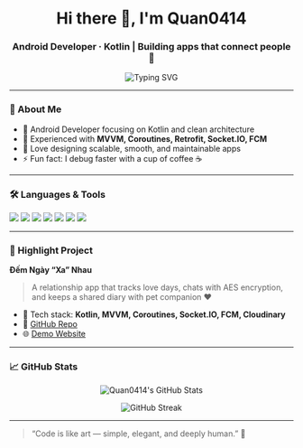 <h1 align="center">Hi there 👋, I'm Quan0414</h1>
<h3 align="center">Android Developer · Kotlin | Building apps that connect people 💬</h3>

<p align="center">
  <img src="https://readme-typing-svg.herokuapp.com?font=Fira+Code&weight=500&pause=1000&center=true&vCenter=true&width=450&lines=Android+Developer+%7C+Kotlin+Enthusiast;Building+modern+mobile+apps📱;Clean+Architecture+%26+MVVM+believer;Always+learning+something+new🚀" alt="Typing SVG" />
</p>

---

### 🧠 About Me
- 💼 Android Developer focusing on Kotlin and clean architecture  
- 🧩 Experienced with **MVVM, Coroutines, Retrofit, Socket.IO, FCM**  
- 💬 Love designing scalable, smooth, and maintainable apps  
- ⚡ Fun fact: I debug faster with a cup of coffee ☕

---

### 🛠️ Languages & Tools
<p align="left">
  <img src="https://img.shields.io/badge/Kotlin-7F52FF?style=for-the-badge&logo=kotlin&logoColor=white"/>
  <img src="https://img.shields.io/badge/Android-3DDC84?style=for-the-badge&logo=android&logoColor=white"/>
  <img src="https://img.shields.io/badge/Java-007396?style=for-the-badge&logo=java&logoColor=white"/>
  <img src="https://img.shields.io/badge/Retrofit-007396?style=for-the-badge&logo=square&logoColor=white"/>
  <img src="https://img.shields.io/badge/Firebase-FFCA28?style=for-the-badge&logo=firebase&logoColor=black"/>
  <img src="https://img.shields.io/badge/Git-F05032?style=for-the-badge&logo=git&logoColor=white"/>
  <img src="https://img.shields.io/badge/Android%20Studio-3DDC84?style=for-the-badge&logo=android-studio&logoColor=white"/>
</p>

---

### 🚀 Highlight Project
**Đếm Ngày “Xa” Nhau**  
> A relationship app that tracks love days, chats with AES encryption, and keeps a shared diary with pet companion ❤️

- 📱 Tech stack: **Kotlin, MVVM, Coroutines, Socket.IO, FCM, Cloudinary**
- 🔗 [GitHub Repo](https://github.com/Quan0414)
- 🌐 [Demo Website](https://quan-dev.online)

---

### 📈 GitHub Stats
<p align="center">
  <img src="https://github-readme-stats.vercel.app/api?username=Quan0414&show_icons=true&theme=tokyonight" alt="Quan0414's GitHub Stats"/>
</p>

<p align="center">
  <img src="https://github-readme-streak-stats.herokuapp.com?user=Quan0414&theme=tokyonight&hide_border=true" alt="GitHub Streak"/>
</p>

---

> “Code is like art — simple, elegant, and deeply human.” 🎨

